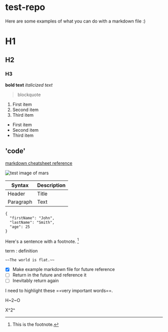 # test-repo
Here are some examples of what you can do with a markdown file :)

# H1
## H2
### H3

**bold text**
*italicized text*
> blockquote


1. First item
2. Second item
3. Third item

- First item
- Second item
- Third item

'code'
---
[markdown cheatsheet reference](https://www.markdownguide.org/cheat-sheet/)

![test image of mars](https://upload.wikimedia.org/wikipedia/commons/0/02/OSIRIS_Mars_true_color.jpg)


| Syntax | Description |
| ----------- | ----------- |
| Header | Title |
| Paragraph | Text |

```
{
  "firstName": "John",
  "lastName": "Smith",
  "age": 25
}
```

Here's a sentence with a footnote. [^1]

[^1]: This is the footnote.

term
: definition

	~~The world is flat.~~

- [x] Make example markdown file for future reference
- [ ] Return in the future and reference it
- [ ] Inevitably return again

I need to highlight these ==very important words==.

H~2~O

X^2^




